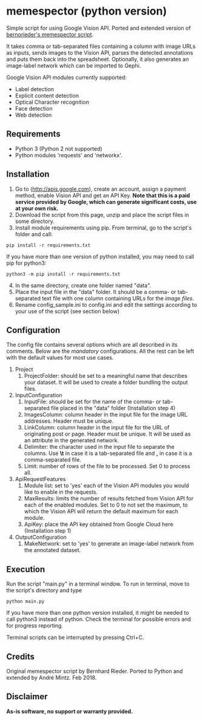 # memespector (python version)
Simple script for using Google Vision API. Ported and extended version of [bernorieder's memespector script](https://github.com/bernorieder/memespector).

It takes comma or tab-separated files containing a column with image URLs as inputs, sends images to the Vision API, parses the detected annotations and puts them back into the spreadsheet. Optionally, it also generates an image-label network which can be imported to Gephi.

Google Vision API modules currently supported:
* Label detection
* Explicit content detection
* Optical Character recognition
* Face detection
* Web detection

## Requirements
* Python 3 (Python 2 not supported)
* Python modules 'requests' and 'networkx'.

## Installation
1. Go to (http://apis.google.com), create an account, assign a payment method, enable Vision API and get an API Key. **Note that this is a paid service provided by Google, which can generate significant costs, use at your own risk.**
2. Download the script from this page, unzip and place the script files in some directory.
3. Install module requirements using pip. From terminal, go to the script's folder and call:
```
pip install -r requirements.txt
```
If you have more than one version of python installed, you may need to call pip for python3:
```
python3 -m pip install -r requirements.txt
```
4. In the same directory, create one folder named "data".
5. Place the input file in the "data" folder. It should be a comma- or tab-separated text file with one column containing URLs for the *image files*.
6. Rename config_sample.ini to config.ini and edit the settings according to your use of the script (see section below)

## Configuration
The config file contains several options which are all described in its comments. Below are the *mandatory* configurations. All the rest can be left with the default values for most use cases.
1. Project
    1. ProjectFolder: should be set to a meaningful name that describes your dataset. It will be used to create a folder bundling the output files.
2. InputConfiguration
    1. InputFile: should be set for the name of the comma- or tab-separated file placed in the "data" folder (Installation step 4)
    2. ImagesColumn: column header in the input file for the image URL addresses. Header must be unique.
    3. LinkColumn: column header in the input file for the URL of originating post or page. Header must be unique. It will be used as an attribute in the generated network.
    4. Delimiter: the character used in the input file to separate the columns. Use **\t** in case it is a tab-separated file and **,** in case it is a comma-separated file.
    5. Limit: number of rows of the file to be processed. Set 0 to process all.
3. ApiRequestFeatures
    1. Module list: set to 'yes' each of the Vision API modules you would like to enable in the requests.
    2. MaxResults: limits the number of results fetched from Vision API for each of the enabled modules. Set to 0 to not set the maximum, to which the Vision API will return the default maximum for each module.
    3. ApiKey: place the API key obtained from Google Cloud here (Installation step 1)
4. OutputConfiguration
    1. MakeNetwork: set to 'yes' to generate an image-label network from the annotated dataset.

## Execution
Run the script "main.py" in a terminal window. To run in terminal, move to the script's directory and type
```
python main.py
```
If you have more than one python version installed, it might be needed to call python3 instead of python.
Check the terminal for possible errors and for progress reporting.

Terminal scripts can be interrupted by pressing Ctrl+C.

## Credits
Original memespector script by Bernhard Rieder. Ported to Python and extended by André Mintz. Feb 2018.

## Disclaimer
**As-is software, no support or warranty provided.**
